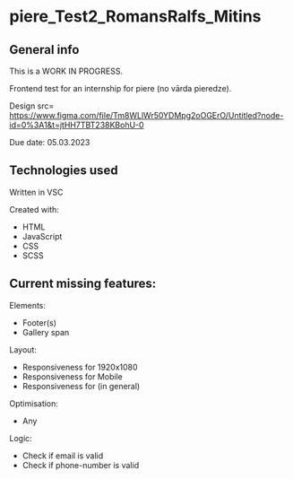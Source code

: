 # piere_Test2_RomansRalfs_Mitins

## General info
This is a WORK IN PROGRESS.

Frontend test for an internship for piere (no vārda pieredze).

Design src= https://www.figma.com/file/Tm8WLlWr50YDMpg2oOGErO/Untitled?node-id=0%3A1&t=jtHH7TBT238KBohU-0

Due date: 05.03.2023

## Technologies used
Written in VSC

Created with:
  * HTML
  * JavaScript
  * CSS
  * SCSS

## Current missing features:
Elements:
  * Footer(s)
  * Gallery span
    
Layout:
  * Responsiveness for 1920x1080
  * Responsiveness for Mobile
  * Responsiveness for (in general)
    
Optimisation:
  * Any

Logic:
  * Check if email is valid
  * Check if phone-number is valid
    
    
